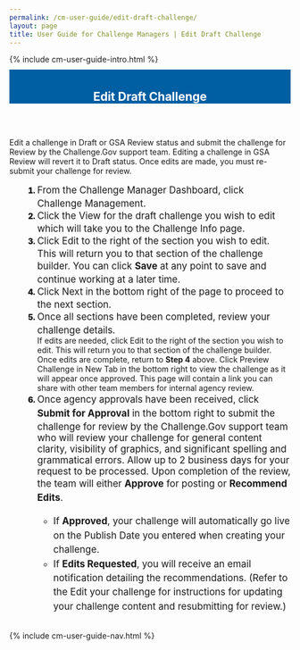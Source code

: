 ```yaml
---
permalink: /cm-user-guide/edit-draft-challenge/
layout: page
title: User Guide for Challenge Managers | Edit Draft Challenge
---
```

<div class="row">
  <div class="col-sm-12">{% include cm-user-guide-intro.html %}</div>
</div>
<div class="row" style="padding-top: 10px; padding-bottom: 30px;">
  <div class="col-sm-12" style="padding-top: 6px; background-color: #005ea2; color: #ffffff; text-align: center;">
    <h2>Edit Draft Challenge</h2>
  </div>
</div>
<div class="row">
  <div class="col-sm-7">
    <p>Edit a challenge in Draft or GSA Review status and submit the challenge for Review by the Challenge.Gov support team. Editing a challenge in GSA Review will revert it to Draft status. Once edits are made, you must re-submit your challenge for review.</p>
    <ol style="padding-left: 50px;">
      <li style="font-weight:900;"><span style="font-size: 1.06rem; line-height: 1.5; font-weight: 400;">From the Challenge Manager Dashboard, click Challenge Management.</span></li>
<li style="font-weight:900;"><span style="font-size: 1.06rem; line-height: 1.5; font-weight: 400;">Click the View for the draft challenge you wish to edit which will take you to the Challenge Info page.</span></li>
<li style="font-weight:900;"><span style="font-size: 1.06rem; line-height: 1.5; font-weight: 400;">Click Edit to the right of the section you wish to edit. This will return you to that section of the challenge builder. You can click <b>Save</b> at any point to save and continue working at a later time.
<li style="font-weight:900;"><span style="font-size: 1.06rem; line-height: 1.5; font-weight: 400;">Click Next in the bottom right of the page to proceed to the next section.  </span></li>
<li style="font-weight:900;"><span style="font-size: 1.06rem; line-height: 1.5; font-weight: 400;">Once all sections have been completed, review your challenge details.</span></li>
If edits are needed, click Edit to the right of the section you wish to edit. This will return you to that section of the challenge builder. Once edits are complete, return to <b>Step 4</b> above.</span></li>
Click Preview Challenge in New Tab in the bottom right to view the challenge as it will appear once approved. This page will contain a link you can share with other team members for internal agency review.</span></li>
<li style="font-weight:900;"><span style="font-size: 1.06rem; line-height: 1.5; font-weight: 400;">Once agency approvals have been received, click <b>Submit for Approval</b> in the bottom right to submit the challenge for review by the Challenge.Gov support team who will review your challenge for general content clarity, visibility of graphics, and significant spelling and grammatical errors. Allow up to 2 business days for your request to be processed. Upon completion of the review, the team will either <b>Approve</b> for posting or <b>Recommend Edits</b>.
  <ul>
    <li>
      If <b>Approved</b>, your challenge will automatically go live on the Publish Date you entered when creating your challenge.</li>
    <li>If <b>Edits Requested</b>, you will receive an email notification detailing the recommendations. (Refer to the Edit your challenge for instructions for updating your challenge content and resubmitting for review.)</li>
  </ul>
       </span></li>
    </ol>
  </div>
  <div class="col-sm-1">&nbsp;</div>
  <div class="col-sm-4"> {% include cm-user-guide-nav.html %} </div>
</div>
